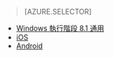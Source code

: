 > [AZURE.SELECTOR]
- [Windows 執行階段 8.1 通用](../articles/notification-hubs/notification-hubs-aspnet-backend-windows-dotnet-notify-users.md)
- [iOS](../articles/notification-hubs/notification-hubs-aspnet-backend-ios-notify-users.md)
- [Android](../articles/notification-hubs/notification-hubs-aspnet-backend-android-notify-users.md)


